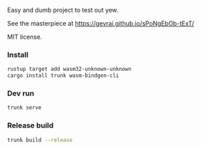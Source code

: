Easy and dumb project to test out yew.

See the masterpiece at https://gevrai.github.io/sPoNgEbOb-tExT/

MIT license.

### Install
```bash
rustup target add wasm32-unknown-unknown
cargo install trunk wasm-bindgen-cli
```

### Dev run
```bash
trunk serve
```

### Release build
```bash
trunk build --release
```